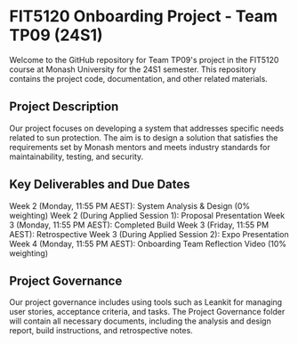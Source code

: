 # FIT5120 Onboarding Project - Team TP09 (24S1)

Welcome to the GitHub repository for Team TP09's project in the FIT5120 course at Monash University for the 24S1 semester. This repository contains the project code, documentation, and other related materials.

## Project Description

Our project focuses on developing a system that addresses specific needs related to sun protection. The aim is to design a solution that satisfies the requirements set by Monash mentors and meets industry standards for maintainability, testing, and security.

## Key Deliverables and Due Dates

Week 2 (Monday, 11:55 PM AEST): System Analysis & Design (0% weighting)
Week 2 (During Applied Session 1): Proposal Presentation
Week 3 (Monday, 11:55 PM AEST): Completed Build
Week 3 (Friday, 11:55 PM AEST): Retrospective
Week 3 (During Applied Session 2): Expo Presentation
Week 4 (Monday, 11:55 PM AEST): Onboarding Team Reflection Video (10% weighting)

## Project Governance

Our project governance includes using tools such as Leankit for managing user stories, acceptance criteria, and tasks. The Project Governance folder will contain all necessary documents, including the analysis and design report, build instructions, and retrospective notes.
